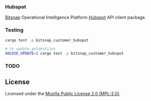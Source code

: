 ### Hubspot

[Bitsnap](https://bitsnap.io) Operational Intelligence Platform [Hubspot](https://api.hubapi.com/docs) API client package.

### Testing
```bash
cargo test -p bitsnap_customer_hubspot

# to update goldenfiles
GOLDIE_UPDATE=1 cargo test -p bitsnap_customer_hubspot
```

### TODO

## License

Licensed under the [Mozilla Public License 2.0 (MPL-2.0)](../../LICENSE).

